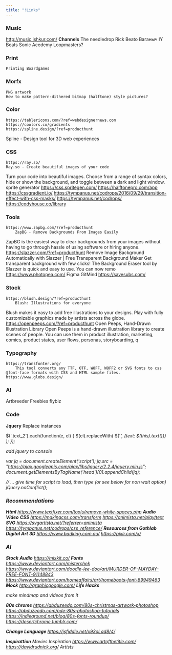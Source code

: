 ```yaml
---
title: "!Links"
---
```

### **Music**

http://music.ishkur.com/
**Channels**
		The needledrop
		Rick Beato
		Ваганыч
		IY Beats
		Sonic Acedemy
		Loopmasters?

### **Print**
	Printing Boardgames

### **Morfx**
	PNG artwork
	How to make pattern-dithered bitmap (halftone) style pictures?

### **Color**
	https://tablericons.com/?ref=webdesignernews.com
	https://coolors.co/gradients
	https://spline.design/?ref=producthunt
Spline - Design tool for 3D web experiences

### **CSS**
	https://ray.so/
	Ray.so - Create beautiful images of your code
Turn your code into beautiful images. Choose from a range of syntax colors, hide or show the background, and toggle between a dark and light window.
	sprite generator https://css.spritegen.com/
	https://halftonepro.com/app
	https://cssgradient.io/
	https://tympanus.net/codrops/2016/09/29/transition-effect-with-css-masks/
	https://tympanus.net/codrops/
	https://codyhouse.co/library

### **Tools**
	https://www.zapbg.com/?ref=producthunt
		ZapBG - Remove Backgrounds From Images Easily
ZapBG is the easiest way to clear backgrounds from your images
without having to go through hassle of using software or hiring anyone.
	https://slazzer.com/?ref=producthunt
		Remove Image Background Automatically with Slazzer
| Free Transparent Background Maker
Get transparent background with few clicks!
The Background Eraser tool by Slazzer is quick and easy to use.
You can now remo
	https://www.photopea.com/
	Figma
	GitMind
	https://savesubs.com/

### **Stock**
	https://blush.design/?ref=producthunt
		Blush: Illustrations for everyone
Blush makes it easy to add free illustrations to your designs.
Play with fully customizable graphics made by artists across the globe.
	https://openpeeps.com/?ref=producthunt
		Open Peeps, Hand-Drawn Illustration Library
Open Peeps is a hand-drawn illustration library to create scenes of people.
You can use them in product illustration, marketing, comics,
product states, user flows, personas, storyboarding, q

### Typography
	https://transfonter.org/
		This tool converts any TTF, OTF, WOFF, WOFF2 or SVG fonts to css @font-face formats with CSS and HTML sample files.
	https://www.globs.design/

### AI
Artbreeder
	Freebies flybiz

### Code
**Jquery**
		Replace instances
		

$('.text_2').each(function(e, el) {
$(el).replaceWith( $('<i />', {text: $(this).text()}) );
});

add jquery to console

var jq = document.createElement('script');
jq.src = "https://ajax.googleapis.com/ajax/libs/jquery/2.2.4/jquery.min.js";
document.getElementsByTagName('head')[0].appendChild(jq);

// ... give time for script to load, then type (or see below for non wait option)
jQuery.noConflict();

### Recommendations
**Html**
		https://www.textfixer.com/tools/remove-white-spaces.php
	**Audio**
	**Video**
	**CSS**
		https://makingcss.com/transform
		https://animista.net/play/text
		**SVG**
		https://svgartista.net/?referrer=animista
		https://tympanus.net/codrops/css_reference/
	**Resources from Gothlab**
	**Digital Art**
		**3D**
		https://www.badking.com.au/
		https://pixlr.com/x/
	
### **AI**
**Stock**
		**Audio**
			https://mixkit.co/
		**Fonts**
			https://www.deviantart.com/misterchek
			https://www.deviantart.com/doodle-lee-doo/art/MURDER-OF-MAYDAY-FREE-FONT-91148843
			https://www.deviantart.com/homeaffairs/art/homeboots-font-89949463
		**Mock**
			http://graphicgoogle.com/
	**Life Hacks**

make mindmap and videos from it

**80s chrome**
	https://abduzeedo.com/80s-christmas-artwork-photoshop
	https://abduzeedo.com/ode-80s-photoshop-tutorials
	https://indieground.net/blog/80s-fonts-roundup/
	https://desertchrome.tumblr.com/

**Change Language**
	https://jsfiddle.net/x93oLad8/4/

**Inspirattion**
	Movies
	Inspiration
		https://www.artofthetitle.com/
		https://davidrudnick.org/
	Artists


